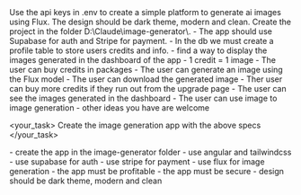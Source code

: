 <scope>
Use the api keys in .env to create a simple platform to generate ai images using Flux. The design should be dark theme, modern and clean. Create the project in the folder D:\Claude\image-generator\.
</scope>

<specs>
- The app should use Supabase for auth and Stripe for payment.
- In the db we must create a profile table to store users credits and info.
- find a way to display the images generated in the dashboard of the app
- 1 credit = 1 image
- The user can buy credits in packages
- The user can generate an image using the Flux model
- The user can download the generated image
- Ther user can buy more credits if they run out from the upgrade page
- The user can see the images generated in the dashboard
- The user can use image to image generation
- other ideas you have are welcome
</specs>

<your_task>
Create the image generation app with the above specs
</your_task>

<rules>
- create the app in the image-generator folder
- use angular and tailwindcss
- use supabase for auth
- use stripe for payment
- use flux for image generation
- the app must be profitable
- the app must be secure
- design should be dark theme, modern and clean
</rules>